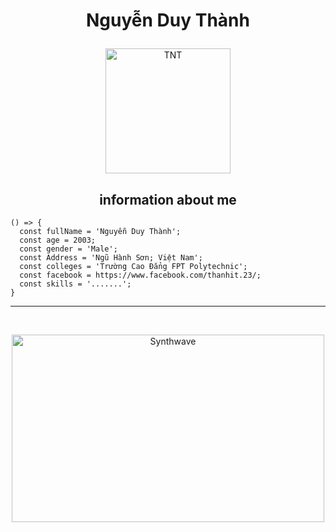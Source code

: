 # <p align="center">Nguyễn Duy Thành</p>

<p align="center">
	<a href="https://github.com/thanhit23">
	<img src="https://avatars.githubusercontent.com/u/93434275?s=400&u=7d50d39eb4909f8437d18594f5ee3737dc038943&v=4" width = "200" alt="TNT">
	</a>
</p>

<h2 align="center">information about me</h2>

```js#
() => {
  const fullName = 'Nguyễn Duy Thành';
  const age = 2003;
  const gender = 'Male';
  const Address = 'Ngũ Hành Sơn; Việt Nam';
  const colleges = 'Trường Cao Đẳng FPT Polytechnic';
  const facebook = https://www.facebook.com/thanhit.23/;
  const skills = '.......';
}
```
<hr>
<br>
<p align="center"><img src="https://thumbs.gfycat.com/GoodnaturedFondGaur-size_restricted.gif" alt="Synthwave" height="300" width="500"></p>
